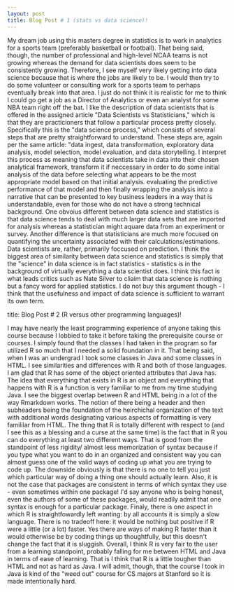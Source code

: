 ```yaml
---
layout: post
title: Blog Post # 1 (stats vs data science)!
---
```


My dream job using this masters degree in statistics is to work in analytics for a sports team (preferably basketball or football). That being said, though, the number of professional and high-level NCAA teams is not growing whereas the demand for data scientists does seem to be consistently growing. Therefore, I see myself very likely getting into data science because that is where the jobs are likely to be. I would then try to do some volunteer or consulting work for a sports team to perhaps eventually break into that area. I just do not think it is realistic for me to think I could go get a job as a Director of Analytics or even an analyst for some NBA team right off the bat.
I like the description of data scientists that is offered in the assigned article "Data Scientists vs Statisticians," which is that they are practicioners that follow a particular process pretty closely. Specifically this is the "data science process," which consists of several steps that are pretty straightforward to understand. These steps are, again per the same article: "data ingest, data transformation, exploratory data analysis, model selection, model evaluation, and data storytelling. I interpret this process as meaning that data scientists take in data into their chosen analytical framework, transform it if neccessary in order to do some initial analysis of the data before selecting what appears to be the most appropriate model based on that initial analysis. evaluating the predictive performance of that model and then finally wrapping the analysis into a narrative that can be presented to key business leaders in a way that is understandable, even for those who do not have a strong technical background. One obvoius different between data science and statistics is that data science tends to deal with much larger data sets that are imported for analysis whereas a statistician might aquare data from an experiment or survey. Another difference is that statisticians are much more focused on quantifying the uncertainty associated with their calculations/estimations. Data scientists are, rather, primarily foccused on prediction. I think the biggest area of similarity between data science and statistics is simply that the "science" in data science is in fact statistics - statistics is in the background of virtually everything a data scientist does. I think this fact is what leads critics such as Nate Silver to cliaim that data science is nothing but a fancy word for applied statistics. I do not buy this argument though - I think that the usefulness and impact of data science is sufficient to warrant its own term.


title: Blog Post # 2 (R versus other programming languages)!

I may have nearly the least programming experience of anyone taking this course because I lobbied to take it before taking the prerequisite course or courses. I simply found that the classes I had taken in the program so far utilized R so much that I needed a solid foundation in it.  That being said, when I was an undergrad I took some classes in Java and some classes in HTML. I see similarities and differences with R and both of those languages. I am glad that R has some of the object oriented attributes that Java has. The idea that everything that exists in R is an object and everything that happens with R is a function is very familiar to me from my time studying Java. I see the biggest overlap between R and HTML being in a lot of the way Rmarkdown works. The notion of there being a header and then subheaders being the foundation of the heirchichal organization of the text with additional words designating various aspects of formatting is very famililar from HTML. The thing that R is totally different with respect to (and I see this as a blessing and a curse at the same time) is the fact that in R you can do everything at least two different ways. That is good from the standpoint of less rigidity/ almost less memorization of syntax because if you type what you want to do in an organized and consistent way you can almost guess one of the valid ways of coding up what you are trying to code up. The downside obviously is that there is no one to tell you just which particular way of doing a thing one should actually learn. Also, it is not the case that packages are consistent in terms of which syntax they use - even sometimes within one package! I'd say anyone who is being honest, even the authors of some of these packages, would readily admit that one syntax is enough for a particular package. Finaly, there is one aspect in which R is straightfowardly left wanting: by all accounts it is simply a slow language. There is no tradeoff here: it would be nothing but positive if R were a little (or a lot) faster. Yes there are ways of making R faster than it would otherwise be by coding things up thoughtfully, but this doesn't change the fact that it is sluggish. Overall, I think R is very fair to the user from a learning standpoint, probably falling for me between HTML and Java in terms of ease of learning. That is I think that R is a little tougher than HTML and not as hard as Java. I will admit, though, that the course I took in Java is kind of the "weed out" course for CS majors at Stanford so it is made intentionally hard.

